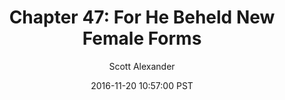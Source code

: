 ---
layout: chapter
title: "Chapter 47: For He Beheld New Female Forms"
author: Scott Alexander
description: http://unsongbook.com/chapter-47-for-he-beheld-new-female-forms/
date: 2016-11-20 10:57:00 PST
length: 1865310
duration: 466
guid: chapter-47-for-he-beheld-new-female-forms
---